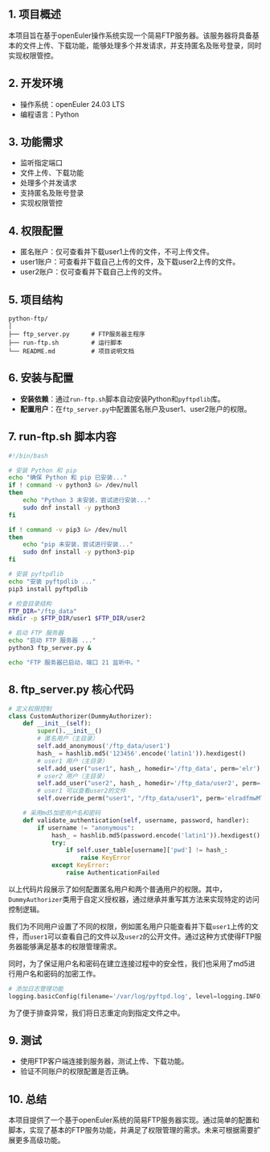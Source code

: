 ## 1. 项目概述

本项目旨在基于openEuler操作系统实现一个简易FTP服务器。该服务器将具备基本的文件上传、下载功能，能够处理多个并发请求，并支持匿名及账号登录，同时实现权限管控。

## 2. 开发环境

- 操作系统：openEuler 24.03 LTS
- 编程语言：Python

## 3. 功能需求

- 监听指定端口
- 文件上传、下载功能
- 处理多个并发请求
- 支持匿名及账号登录
- 实现权限管控

## 4. 权限配置

- 匿名账户：仅可查看并下载user1上传的文件，不可上传文件。
- user1账户：可查看并下载自己上传的文件，及下载user2上传的文件。
- user2账户：仅可查看并下载自己上传的文件。

## 5. 项目结构

```
python-ftp/
│
├── ftp_server.py      # FTP服务器主程序
├── run-ftp.sh         # 运行脚本
└── README.md          # 项目说明文档
```

## 6. 安装与配置

- **安装依赖**：通过`run-ftp.sh`脚本自动安装Python和`pyftpdlib`库。
- **配置用户**：在`ftp_server.py`中配置匿名账户及user1、user2账户的权限。

## 7. run-ftp.sh 脚本内容

```bash
#!/bin/bash  

# 安装 Python 和 pip  
echo "确保 Python 和 pip 已安装..."  
if ! command -v python3 &> /dev/null  
then  
    echo "Python 3 未安装，尝试进行安装..."  
    sudo dnf install -y python3  
fi  

if ! command -v pip3 &> /dev/null  
then  
    echo "pip 未安装，尝试进行安装..."  
    sudo dnf install -y python3-pip  
fi  

# 安装 pyftpdlib  
echo "安装 pyftpdlib ..."  
pip3 install pyftpdlib  

# 检查目录结构  
FTP_DIR="/ftp_data"  
mkdir -p $FTP_DIR/user1 $FTP_DIR/user2  

# 启动 FTP 服务器  
echo "启动 FTP 服务器 ..."  
python3 ftp_server.py &  

echo "FTP 服务器已启动，端口 21 监听中。"

```

## 8. ftp_server.py 核心代码

```python
# 定义权限控制  
class CustomAuthorizer(DummyAuthorizer):  
    def __init__(self):  
        super().__init__()  
        # 匿名用户（主目录）  
        self.add_anonymous('/ftp_data/user1')  
        hash_ = hashlib.md5('123456'.encode('latin1')).hexdigest()
        # user1 用户（主目录）  
        self.add_user("user1", hash_, homedir='/ftp_data', perm='elr')  
        # user2 用户（主目录）  
        self.add_user("user2", hash_, homedir='/ftp_data/user2', perm='elradfmwMT')  
        # user1 可以查看user2的文件
        self.override_perm("user1", "/ftp_data/user1", perm='elradfmwMT', recursive=True)

    # 采用md5加密用户名和密码
    def validate_authentication(self, username, password, handler):
        if username != "anonymous":
            hash_ = hashlib.md5(password.encode('latin1')).hexdigest()
            try:
                if self.user_table[username]['pwd'] != hash_:
                    raise KeyError
            except KeyError:
                raise AuthenticationFailed
```

以上代码片段展示了如何配置匿名用户和两个普通用户的权限。其中，`DummyAuthorizer`类用于自定义授权器，通过继承并重写其方法来实现特定的访问控制逻辑。

我们为不同用户设置了不同的权限，例如匿名用户只能查看并下载`user1`上传的文件，而`user1`可以查看自己的文件以及`user2`的公开文件。通过这种方式使得FTP服务器能够满足基本的权限管理需求。

同时，为了保证用户名和密码在建立连接过程中的安全性，我们也采用了md5进行用户名和密码的加密工作。

```python
# 添加日志管理功能
logging.basicConfig(filename='/var/log/pyftpd.log', level=logging.INFO)
```

为了便于排查异常，我们将日志重定向到指定文件之中。

## 9. 测试

- 使用FTP客户端连接到服务器，测试上传、下载功能。
- 验证不同账户的权限配置是否正确。

## 10. 总结

本项目提供了一个基于openEuler系统的简易FTP服务器实现。通过简单的配置和脚本，实现了基本的FTP服务功能，并满足了权限管理的需求。未来可根据需要扩展更多高级功能。
